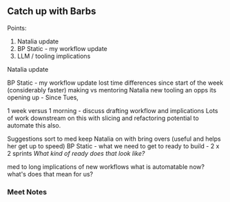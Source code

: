 ## Catch up with Barbs

Points: 
1. Natalia update 
2. BP Static - my workflow update 
3. LLM / tooling implications 

Natalia update 

BP Static - my workflow update 
lost time
differences since start of the week (considerably faster)
making vs mentoring Natalia 
new tooling an opps its opening up - Since Tues, 


1 week versus 1 morning - discuss drafting workflow and implications
Lots of work downstream on this with slicing and refactoring 
potential to automate this also. 

Suggestions sort to med
keep Natalia on with bring overs (useful and helps her get up to speed)
BP Static - what we need to get to ready to build - 2 x 2 sprints 
*What kind of ready does that look like?*


med to long
implications of new workflows 
what is automatable now? what's does that mean for us?

### Meet Notes

